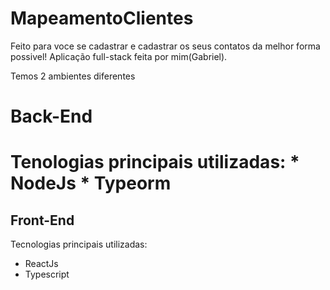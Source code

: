 # MapeamentoClientes

Feito para voce se cadastrar e cadastrar os seus contatos da melhor forma possivel!
Aplicação full-stack feita por mim(Gabriel).

Temos 2 ambientes diferentes
#
 <h1> Back-End <h1>
 Tenologias principais utilizadas:
  * NodeJs
  * Typeorm

## Front-End
 Tecnologias principais utilizadas: 
  * ReactJs
  * Typescript
